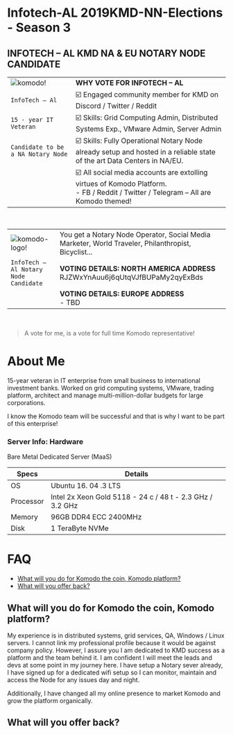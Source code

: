 
# Infotech-AL 2019KMD-NN-Elections - Season 3

## INFOTECH – AL KMD NA & EU NOTARY NODE CANDIDATE 

|   	|   	|
|---	|---	|
| ![komodo!](komodo-ai.jpg "komodo") |  **WHY VOTE FOR INFOTECH – AL** 	|
| `InfoTech – Al` | :ballot_box_with_check: Engaged community member for KMD on Discord / Twitter / Reddit |
| `15 - year IT Veteran` | :ballot_box_with_check: Skills: Grid Computing Admin, Distributed Systems Exp., VMware Admin, Server Admin |
| `Candidate to be a NA Notary Node` | :ballot_box_with_check: Skills: Fully Operational Notary Node already setup and hosted in a reliable state of the art Data Centers in NA/EU. |
|  | :ballot_box_with_check: All social media accounts are extolling virtues of Komodo Platform. <br/>- FB / Reddit / Twitter / Telegram – All are Komodo themed!  |

<br/>
	

|   	|   	|
|---	|---	|
| ![komodo-logo!](komodo-logo.png "komodo-logo") |  You get a Notary Node Operator, Social Media Marketer, World Traveler, Philanthropist, Bicyclist... 	|
| `InfoTech – Al Notary Node Candidate` | **VOTING DETAILS: NORTH AMERICA ADDRESS** <br/>RJZWxYnAuu6j6qUtqVJfBUPaMy2qyExBds  |
| |**VOTING DETAILS: EUROPE ADDRESS** <br/>- TBD |

<br/>

> A vote for me, is a vote for full time Komodo representative!


# About Me

15-year veteran in IT enterprise from small business to international investment banks. Worked on grid computing systems, VMware, trading platform, architect and manage multi-million-dollar budgets for large corporations. 

I know the Komodo team will be successful and that is why I want to be part of this enterprise!

### Server Info: Hardware

Bare Metal Dedicated Server (MaaS)

| Specs | Details |
|--|--|
| OS | Ubuntu 16. 04 .3 LTS |
| Processor | Intel 2x Xeon Gold 5118 - 24 c / 48 t - 2.3 GHz / 3.2 GHz  |
| Memory |  96GB DDR4 ECC 2400MHz  |
| Disk | 1 TeraByte NVMe |

# FAQ

- [What will you do for Komodo the coin, Komodo platform?](#what-will-you-do-for-komodo-the-coin-komodo-platform)
- [What will you offer back?](#what-will-you-offer-back)

## What will you do for Komodo the coin, Komodo platform?

My experience is in distributed systems, grid services, QA, Windows / Linux
servers. I cannot link my professional profile because it would be against company
policy. However, I assure you I am dedicated to KMD success as a platform and the
team behind it. I am confident I will meet the leads and devs at some point in my
journey here. I have setup a Notary sever already, I have signed up for a dedicated wifi
setup so I can monitor, maintain and access the Node for any issues day and night.

Additionally, I have changed all my online presence to market Komodo and grow
the platform organically.

## What will you offer back?


